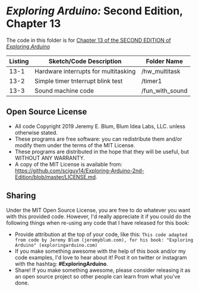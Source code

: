 _Exploring Arduino:_ Second Edition, Chapter 13
===============================================
The code in this folder is for [Chapter 13 of the SECOND EDITION of _Exploring Arduino_](https://www.exploringarduino.com/content2/ch13)

| Listing  | Sketch/Code Description              | Folder Name     |
| -------- | ------------------------------------ | --------------- |
| 13-1     | Hardware interrupts for multitasking | /hw_multitask   |
| 13-2     | Simple timer tnterrupt blink test    | /timer1         |
| 13-3     | Sound machine code                   | /fun_with_sound |

Open Source License
-------------------
* All code Copyright 2019 Jeremy E. Blum, Blum Idea Labs, LLC. unless otherwise stated.
* These programs are free software: you can redistribute them and/or modify them under the terms of the MIT License.
* These programs are distributed in the hope that they will be useful, but WITHOUT ANY WARRANTY.
* A copy of the MIT License is available from: https://github.com/sciguy14/Exploring-Arduino-2nd-Edition/blob/master/LICENSE.md.

Sharing
-------
Under the MIT Open Source License, you are free to do whatever you want with this provided code. However, I'd really appreciate it if you could do the following things when re-using any code that I have released for this book:
* Provide attribution at the top of your code, like this: `This code adapted from code by Jeremy Blum (jeremyblum.com), for his book: "Exploring Arduino" (exploringarduino.com)`
* If you make something awesome with the help of this book and/or my code examples, I'd love to hear about it! Post it on twitter or instagram with the hashtag: **#ExploringArduino**.
* Share!  If you make something awesome, please consider releasing it as an open source project so other people can learn from what you've done.